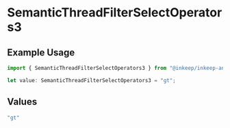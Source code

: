 # SemanticThreadFilterSelectOperators3

## Example Usage

```typescript
import { SemanticThreadFilterSelectOperators3 } from "@inkeep/inkeep-analytics/models/components";

let value: SemanticThreadFilterSelectOperators3 = "gt";
```

## Values

```typescript
"gt"
```